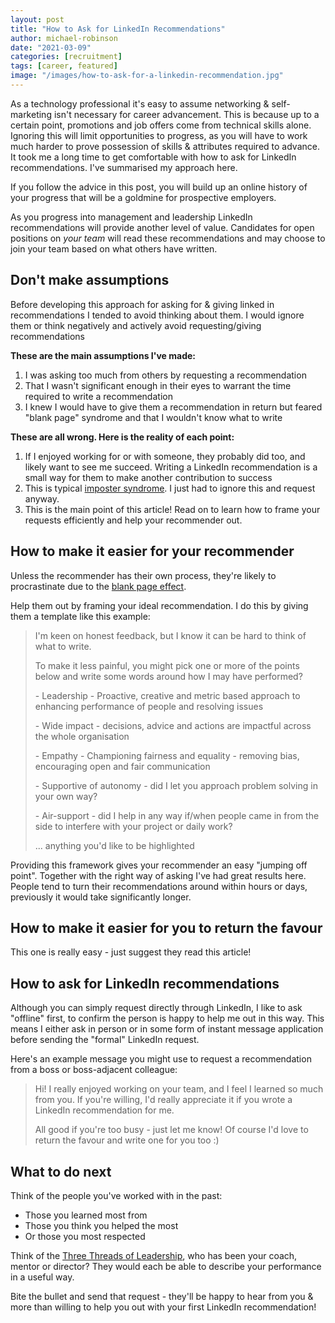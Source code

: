 ```yaml
---
layout: post
title: "How to Ask for LinkedIn Recommendations"
author: michael-robinson
date: "2021-03-09"
categories: [recruitment]
tags: [career, featured]
image: "/images/how-to-ask-for-a-linkedin-recommendation.jpg"
---
```


As a technology professional it's easy to assume networking & self-marketing isn't necessary for career advancement. This is because up to a certain point, promotions and job offers come from technical skills alone. Ignoring this will limit opportunities to progress, as you will have to work much harder to prove possession of skills & attributes required to advance. It took me a long time to get comfortable with how to ask for LinkedIn recommendations. I've summarised my approach here.

If you follow the advice in this post, you will build up an online history of your progress that will be a goldmine for prospective employers.

As you progress into management and leadership LinkedIn recommendations will provide another level of value. Candidates for open positions on _your team_ will read these recommendations and may choose to join your team based on what others have written.

## Don't make assumptions

Before developing this approach for asking for & giving linked in recommendations I tended to avoid thinking about them. I would ignore them or think negatively and actively avoid requesting/giving recommendations

**These are the main assumptions I've made:**

1. I was asking too much from others by requesting a recommendation
2. That I wasn't significant enough in their eyes to warrant the time required to write a recommendation
3. I knew I would have to give them a recommendation in return but feared "blank page" syndrome and that I wouldn't know what to write

**These are all wrong. Here is the reality of each point:**

1. If I enjoyed working for or with someone, they probably did too, and likely want to see me succeed. Writing a LinkedIn recommendation is a small way for them to make another contribution to success
2. This is typical [imposter syndrome](https://www.freecodecamp.org/news/what-is-imposter-syndrome-and-how-do-you-overcome-it/). I just had to ignore this and request anyway.
3. This is the main point of this article! Read on to learn how to frame your requests efficiently and help your recommender out.

## How to make it easier for your recommender

Unless the recommender has their own process, they're likely to procrastinate due to the [blank page effect](https://www.researchgate.net/publication/41539441_The_Blank_Page_Effects_of_Constraint_on_Creativity).

Help them out by framing your ideal recommendation. I do this by giving them a template like this example:

> I'm keen on honest feedback, but I know it can be hard to think of what to write.
>
> To make it less painful, you might pick one or more of the points below and write some words around how I may have performed?
>
> \- Leadership - Proactive, creative and metric based approach to enhancing performance of people and resolving issues
>
> \- Wide impact - decisions, advice and actions are impactful across the whole organisation
>
> \- Empathy - Championing fairness and equality - removing bias, encouraging open and fair communication
>
> \- Supportive of autonomy - did I let you approach problem solving in your own way?
>
> \- Air-support - did I help in any way if/when people came in from the side to interfere with your project or daily work?
>
> ... anything you'd like to be highlighted

Providing this framework gives your recommender an easy "jumping off point". Together with the right way of asking I've had great results here. People tend to turn their recommendations around within hours or days, previously it would take significantly longer.

## How to make it easier for you to return the favour

This one is really easy - just suggest they read this article!

## How to ask for LinkedIn recommendations

Although you can simply request directly through LinkedIn, I like to ask "offline" first, to confirm the person is happy to help me out in this way. This means I either ask in person or in some form of instant message application before sending the "formal" LinkedIn request.

Here's an example message you might use to request a recommendation from a boss or boss-adjacent colleague:

> Hi! I really enjoyed working on your team, and I feel I learned so much from you. If you're willing, I'd really appreciate it if you wrote a LinkedIn recommendation for me.
>
> All good if you're too busy - just let me know! Of course I'd love to return the favour and write one for you too :)

## What to do next

Think of the people you've worked with in the past:

- Those you learned most from
- Those you think you helped the most
- Or those you most respected

Think of the [Three Threads of Leadership](/the-three-threads-of-leadership), who has been your coach, mentor or director? They would each be able to describe your performance in a useful way.

Bite the bullet and send that request - they'll be happy to hear from you & more than willing to help you out with your first LinkedIn recommendation!
